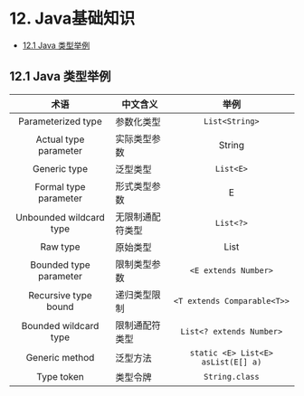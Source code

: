 # 12. Java基础知识
- [12.1 Java 类型举例](#121-java-类型举例)

## 12.1 Java 类型举例
        
  | 术语 | 中文含义 | 举例 |
  |:-------:|----------|:-------:|
  | Parameterized type |    参数化类型    |    `List<String>`    |
  | Actual type parameter    |    实际类型参数    |    String    |
  | Generic type  |    泛型类型    |    `List<E>`    |
  | Formal type parameter     |    形式类型参数    |    E    |
  | Unbounded wildcard type     |    无限制通配符类型    |    `List<?>`    |
  | Raw type     |    原始类型    |    List    |
  | Bounded type parameter |    限制类型参数    |    `<E extends Number>`    |
  | Recursive type bound |    递归类型限制    |    `<T extends Comparable<T>>`    |
  | Bounded wildcard type |    限制通配符类型    |    `List<? extends Number>`    |
  | Generic method |    泛型方法    |    `static <E> List<E> asList(E[] a)`    |
  | Type token |    类型令牌    |    `String.class`    |


